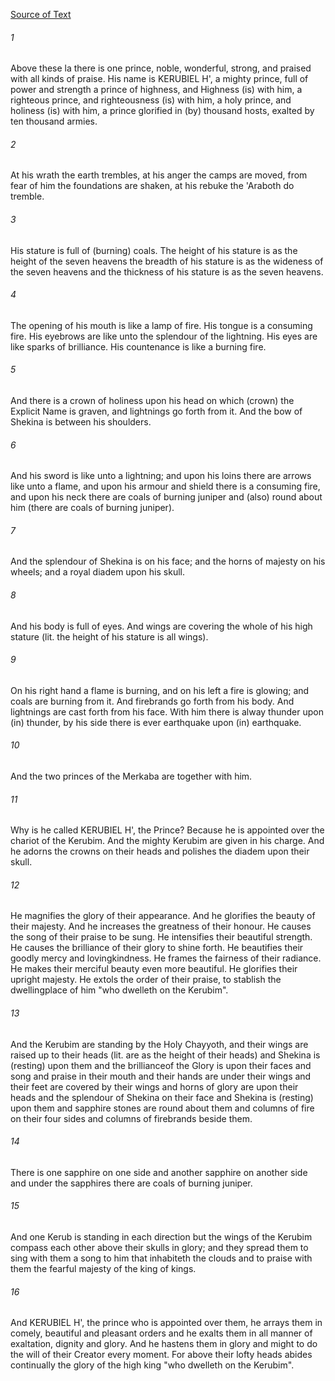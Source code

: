 [Source of Text](https://github.com/scrollmapper/bible_databases_deuterocanonical)

###### 1
Above these la there is one prince, noble, wonderful, strong, and praised with all kinds of praise. His name is KERUBIEL H', a mighty prince, full of power and strength a prince of highness, and Highness (is) with him, a righteous prince, and righteousness (is) with him, a holy prince, and holiness (is) with him, a prince glorified in (by) thousand hosts, exalted by ten thousand armies.

###### 2
At his wrath the earth trembles, at his anger the camps are moved, from fear of him the foundations are shaken, at his rebuke the 'Araboth do tremble.

###### 3
His stature is full of (burning) coals. The height of his stature is as the height of the seven heavens the breadth of his stature is as the wideness of the seven heavens and the thickness of his stature is as the seven heavens.

###### 4
The opening of his mouth is like a lamp of fire. His tongue is a consuming fire. His eyebrows are like unto the splendour of the lightning. His eyes are like sparks of brilliance. His countenance is like a burning fire.

###### 5
And there is a crown of holiness upon his head on which (crown) the Explicit Name is graven, and lightnings go forth from it. And the bow of Shekina is between his shoulders.

###### 6
And his sword is like unto a lightning; and upon his loins there are arrows like unto a flame, and upon his armour and shield there is a consuming fire, and upon his neck there are coals of burning juniper and (also) round about him (there are coals of burning juniper).

###### 7
And the splendour of Shekina is on his face; and the horns of majesty on his wheels; and a royal diadem upon his skull.

###### 8
And his body is full of eyes. And wings are covering the whole of his high stature (lit. the height of his stature is all wings).

###### 9
On his right hand a flame is burning, and on his left a fire is glowing; and coals are burning from it. And firebrands go forth from his body. And lightnings are cast forth from his face. With him there is alway thunder upon (in) thunder, by his side there is ever earthquake upon (in) earthquake.

###### 10
And the two princes of the Merkaba are together with him.

###### 11
Why is he called KERUBIEL H', the Prince? Because he is appointed over the chariot of the Kerubim. And the mighty Kerubim are given in his charge. And he adorns the crowns on their heads and polishes the diadem upon their skull.

###### 12
He magnifies the glory of their appearance. And he glorifies the beauty of their majesty. And he increases the greatness of their honour. He causes the song of their praise to be sung. He intensifies their beautiful strength. He causes the brilliance of their glory to shine forth. He beautifies their goodly mercy and lovingkindness. He frames the fairness of their radiance. He makes their merciful beauty even more beautiful. He glorifies their upright majesty. He extols the order of their praise, to stablish the dwellingplace of him "who dwelleth on the Kerubim".

###### 13
And the Kerubim are standing by the Holy Chayyoth, and their wings are raised up to their heads (lit. are as the height of their heads) and Shekina is (resting) upon them
and the brillianceof the Glory is upon their faces
and song and praise in their mouth
and their hands are under their wings
and their feet are covered by their wings
and horns of glory are upon their heads
and the splendour of Shekina on their face
and Shekina is (resting) upon them
and sapphire stones are round about them
and columns of fire on their four sides
and columns of firebrands beside them.


###### 14
There is one sapphire on one side and another sapphire on another side and under the sapphires there are coals of burning juniper.

###### 15
And one Kerub is standing in each direction but the wings of the Kerubim compass each other above their skulls in glory; and they spread them to sing with them a song to him that inhabiteth the clouds and to praise with them the fearful majesty of the king of kings.

###### 16
And KERUBIEL H', the prince who is appointed over them, he arrays them in comely, beautiful and pleasant orders and he exalts them in all manner of exaltation, dignity and glory. And he hastens them in glory and might to do the will of their Creator every moment. For above their lofty heads abides continually the glory of the high king "who dwelleth on the Kerubim".